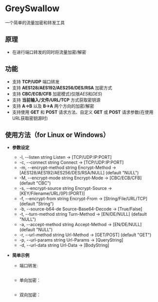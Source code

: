 # GreySwallow
一个简单的流量加密和转发工具
## 原理
  * 在进行端口转发的同时将流量加密/解密
## 功能
  * 支持 **TCP/UDP** 端口转发
  * 支持 **AES128/AES192/AES256/DES/RSA** 加密方式
  * 支持 **CBC/ECB/CFB** 加密模式(仅限*AES*和*DES*)
  * 支持 **当前输入/文件/URL/TCP** 方式获取密钥源
  * 支持 **A->B** 以及 **B->A** 两个方向的加密/解密
  * 支持使用 **GET** 和 **POST** 请求方法、自定义 **GET** 或 **POST** 请求参数(在使用URL获取密钥源时)
## 使用方法（for Linux or Windows）
  * __参数设定__
    * -l, --listen string           Listen -> [TCP/UDP:IP:PORT]
    * -c, --connect string          Connect -> [TCP/UDP:IP:PORT]
    * -m, --encrypt-method string   Encrypt-Method -> [AES128/AES192/AES256/DES/RSA/NULL] (default "NULL")
    * -M, --encrypt-mode string     Encrypt-Mode -> [CBC/ECB/CFB] (default "CBC")
    * -s, --encrypt-source string   Encrypt-Source -> [KEY/Filename/URL/(IP):(PORT)]
    * -f, --encrypt-from string     Encrypt-From -> [String/File/URL/TCP] (default "String")
    * -b, --source-b64-de           Source-Base64-Decode -> [True/False]
    * -t, --turn-method string      Turn-Method -> [EN/DE/NULL] (default "NULL")
    * -a, --accept-method string    Accept-Method -> [EN/DE/NULL] (default "NULL")
    * -r, --url-method string       Url-Method -> [GET/POST] (default "GET")
    * -p, --url-params string       Url-Params -> [QueryString]
    * -d, --url-data string         Url-Data -> [BodyString]
 
  * __简单示例__
    * 端口转发:
    ```
    ```
    * 单向加密：
    ```
    ```
    * 双向加密：
    ```
    ```
    

